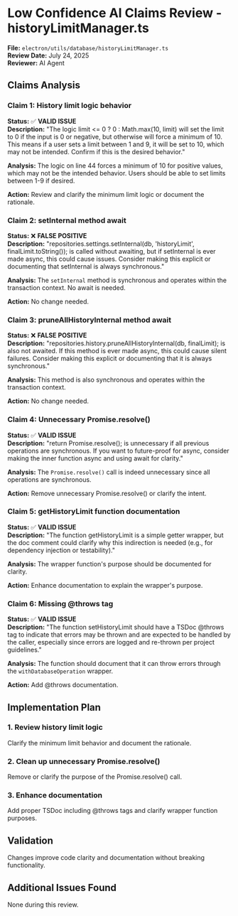 # Low Confidence AI Claims Review - historyLimitManager.ts

**File:** `electron/utils/database/historyLimitManager.ts`  
**Review Date:** July 24, 2025  
**Reviewer:** AI Agent  

## Claims Analysis

### Claim 1: History limit logic behavior
**Status:** ✅ **VALID ISSUE**  
**Description:** "The logic limit <= 0 ? 0 : Math.max(10, limit) will set the limit to 0 if the input is 0 or negative, but otherwise will force a minimum of 10. This means if a user sets a limit between 1 and 9, it will be set to 10, which may not be intended. Confirm if this is the desired behavior."

**Analysis:** The logic on line 44 forces a minimum of 10 for positive values, which may not be the intended behavior. Users should be able to set limits between 1-9 if desired.

**Action:** Review and clarify the minimum limit logic or document the rationale.

### Claim 2: setInternal method await
**Status:** ❌ **FALSE POSITIVE**  
**Description:** "repositories.settings.setInternal(db, 'historyLimit', finalLimit.toString()); is called without awaiting, but if setInternal is ever made async, this could cause issues. Consider making this explicit or documenting that setInternal is always synchronous."

**Analysis:** The `setInternal` method is synchronous and operates within the transaction context. No await is needed.

**Action:** No change needed.

### Claim 3: pruneAllHistoryInternal method await
**Status:** ❌ **FALSE POSITIVE**  
**Description:** "repositories.history.pruneAllHistoryInternal(db, finalLimit); is also not awaited. If this method is ever made async, this could cause silent failures. Consider making this explicit or documenting that it is always synchronous."

**Analysis:** This method is also synchronous and operates within the transaction context.

**Action:** No change needed.

### Claim 4: Unnecessary Promise.resolve()
**Status:** ✅ **VALID ISSUE**  
**Description:** "return Promise.resolve(); is unnecessary if all previous operations are synchronous. If you want to future-proof for async, consider making the inner function async and using await for clarity."

**Analysis:** The `Promise.resolve()` call is indeed unnecessary since all operations are synchronous.

**Action:** Remove unnecessary Promise.resolve() or clarify the intent.

### Claim 5: getHistoryLimit function documentation
**Status:** ✅ **VALID ISSUE**  
**Description:** "The function getHistoryLimit is a simple getter wrapper, but the doc comment could clarify why this indirection is needed (e.g., for dependency injection or testability)."

**Analysis:** The wrapper function's purpose should be documented for clarity.

**Action:** Enhance documentation to explain the wrapper's purpose.

### Claim 6: Missing @throws tag
**Status:** ✅ **VALID ISSUE**  
**Description:** "The function setHistoryLimit should have a TSDoc @throws tag to indicate that errors may be thrown and are expected to be handled by the caller, especially since errors are logged and re-thrown per project guidelines."

**Analysis:** The function should document that it can throw errors through the `withDatabaseOperation` wrapper.

**Action:** Add @throws documentation.

## Implementation Plan

### 1. Review history limit logic
Clarify the minimum limit behavior and document the rationale.

### 2. Clean up unnecessary Promise.resolve()
Remove or clarify the purpose of the Promise.resolve() call.

### 3. Enhance documentation
Add proper TSDoc including @throws tags and clarify wrapper function purposes.

## Validation

Changes improve code clarity and documentation without breaking functionality.

## Additional Issues Found

None during this review.

